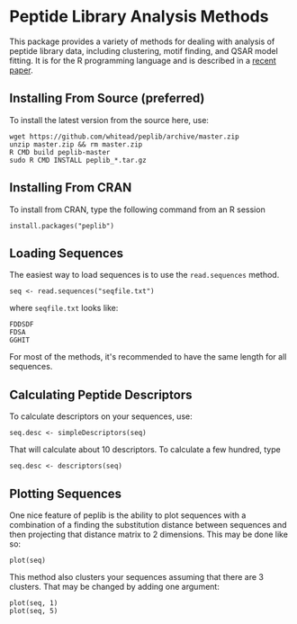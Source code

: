 Peptide Library Analysis Methods
=========================

This package provides a variety of methods for dealing with analysis
of peptide library data, including clustering, motif finding, and QSAR
model fitting. It is for the R programming language and is described
in a [recent paper](http://pubs.acs.org/doi/full/10.1021/ci300484q).

Installing From Source (preferred)
----------

To install the latest version from the source here, use:

    wget https://github.com/whitead/peplib/archive/master.zip
    unzip master.zip && rm master.zip
    R CMD build peplib-master
    sudo R CMD INSTALL peplib_*.tar.gz




Installing From CRAN
------------------
To install from CRAN, type the following command from 
an R session

    install.packages("peplib")


Loading Sequences
--------------------
The easiest way to load sequences is to use the `read.sequences` method.

    seq <- read.sequences("seqfile.txt")

where `seqfile.txt` looks like:

    FDDSDF
    FDSA
    GGHIT

For most of the methods, it's recommended to have the same length for all sequences.

Calculating Peptide Descriptors
----------------------------

To calculate descriptors on your sequences, use:

    seq.desc <- simpleDescriptors(seq)

That will calculate about 10 descriptors. To calculate a few hundred, type

    seq.desc <- descriptors(seq)

Plotting Sequences
--------------------

One nice feature of peplib is the ability to plot sequences with a
combination of a finding the substitution distance between sequences
and then projecting that distance matrix to 2 dimensions. This may be
done like so:

    plot(seq)
    
This method also clusters your sequences assuming that there are 3 clusters. That may be changed by adding one argument:

    plot(seq, 1)
    plot(seq, 5)
